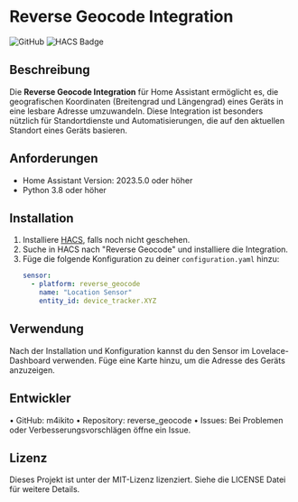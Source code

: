 # Reverse Geocode Integration

![GitHub](https://img.shields.io/github/license/m4ikito/reverse_geocode)
![HACS Badge](https://img.shields.io/badge/HACS-Default-orange.svg)

## Beschreibung

Die **Reverse Geocode Integration** für Home Assistant ermöglicht es, die geografischen Koordinaten (Breitengrad und Längengrad) eines Geräts in eine lesbare Adresse umzuwandeln. Diese Integration ist besonders nützlich für Standortdienste und Automatisierungen, die auf den aktuellen Standort eines Geräts basieren.

## Anforderungen

- Home Assistant Version: 2023.5.0 oder höher
- Python 3.8 oder höher

## Installation

1. Installiere [HACS](https://hacs.xyz/docs/installation/installation), falls noch nicht geschehen.
2. Suche in HACS nach "Reverse Geocode" und installiere die Integration.
3. Füge die folgende Konfiguration zu deiner `configuration.yaml` hinzu:
   ```yaml
   sensor:
     - platform: reverse_geocode
       name: "Location Sensor"
       entity_id: device_tracker.XYZ

## Verwendung

Nach der Installation und Konfiguration kannst du den Sensor im Lovelace-Dashboard verwenden. Füge eine Karte hinzu, um die Adresse des Geräts anzuzeigen.

## Entwickler

  • GitHub: m4ikito
	•	Repository: reverse_geocode
	•	Issues: Bei Problemen oder Verbesserungsvorschlägen öffne ein Issue.

## Lizenz

Dieses Projekt ist unter der MIT-Lizenz lizenziert. Siehe die LICENSE Datei für weitere Details.
